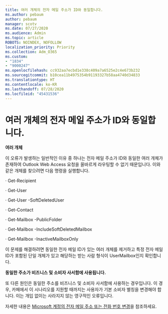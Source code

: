 ```yaml
---
title: 여러 개체의 전자 메일 주소가 ID와 동일합니다.
ms.author: pebaum
author: pebaum
manager: scotv
ms.date: 07/27/2020
ms.audience: Admin
ms.topic: article
ROBOTS: NOINDEX, NOFOLLOW
localization_priority: Priority
ms.collection: Adm_O365
ms.custom:
- "1834"
- "9000247"
ms.openlocfilehash: cc932aa7ecbd1e338c409a7a6525e2c4e673b232
ms.sourcegitcommit: b10cea11b4975354b91193327b58aa4740d34833
ms.translationtype: HT
ms.contentlocale: ko-KR
ms.lasthandoff: 07/28/2020
ms.locfileid: "45431536"
---
```

# <a name="multiple-objects-have-the-same-email-address-as-identity"></a>여러 개체의 전자 메일 주소가 ID와 동일합니다.

**여러 개체**

이 오류가 발생하는 일반적인 이유 중 하나는 전자 메일 주소가 ID와 동일한 여러 개체가 존재하여 Outlook Web Access 요청을 올바르게 라우팅할 수 없기 때문입니다. 이와 같은 개체를 찾으려면 다음 명령을 실행합니다.

· Get-Recipient <email address>

· Get-User <email address>

· Get-User <email address> -SoftDeletedUser

· Get-Contact <email address>

· Get-Mailbox <email address> -PublicFolder

· Get-Mailbox <email address> -IncludeSoftDeletedMailbox

· Get-Mailbox <email address> -InactiveMailboxOnly

이 문제를 해결하려면 동일한 전자 메일 ID가 있는 여러 개체를 제거하고 특정 전자 메일 ID가 포함된 단일 개체가 있고 해당하는 받는 사람 형식이 UserMailbox인지 확인합니다.

**동일한 주소가 비즈니스 및 소비자 사서함에 사용됩니다.**

또 다른 원인은 동일한 주소를 비즈니스 및 소비자 사서함에 사용하는 경우입니다. 이 경우, 카페에서 이 시나리오를 지원할 때까지는 사용자가 기본 소비자 별칭을 변경해야 합니다. 이는 개입 없이는 사라지지 않는 영구적인 오류입니다.

자세한 내용은 [Microsoft 계정의 전자 메일 주소 또는 전화 번호 변경](https://support.microsoft.com/help/11545/microsoft-account-rename-your-personal-account)을 참조하세요.